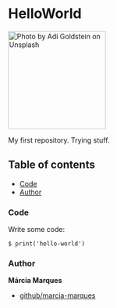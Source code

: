 # HelloWorld

<img src="https://images.unsplash.com/photo-1526649661456-89c7ed4d00b8?ixlib=rb-1.2.1&ixid=MXwxMjA3fDB8MHxwaG90by1wYWdlfHx8fGVufDB8fHw%3D&auto=format&fit=crop&w=871&q=80" alt="Photo by Adi Goldstein on Unsplash" height=200>

My first repository. Trying stuff.

## Table of contents
* [Code](#code)
* [Author](#author)

### Code
Write some code:

```
$ print('hello-world')
```

### Author

**Márcia Marques**

* [github/marcia-marques](https://github.com/marcia-marques)
